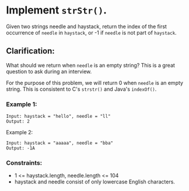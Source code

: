 # Implement `strStr()`.

Given two strings needle and haystack, return the index of the first occurrence of `needle` in `haystack`,
or -1 if `needle` is not part of `haystack`.

## Clarification:

What should we return when `needle` is an empty string? This is a great question to ask during an interview.

For the purpose of this problem, we will return 0 when `needle` is an empty string. This is consistent to C's `strstr()` 
and Java's `indexOf()`.



### Example 1:
```
Input: haystack = "hello", needle = "ll"
Output: 2
```

Example 2:
```
Input: haystack = "aaaaa", needle = "bba"
Output: -1A
```

### Constraints:
* 1 <= haystack.length, needle.length <= 104
* haystack and needle consist of only lowercase English characters.
